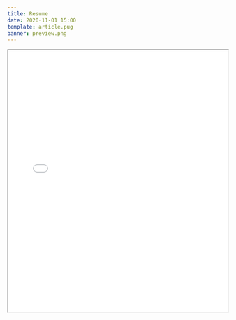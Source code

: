 ```yaml
---
title: Resume
date: 2020-11-01 15:00
template: article.pug
banner: preview.png
---
```


<iframe src="/resume/alexanderhong_resume.pdf" width="100%" height="600px">
    </iframe>
